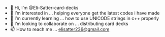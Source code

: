 - 👋 Hi, I’m @Eli-Satter-card-decks
- 👀 I’m interested in ... helping everyone get the latest codes i have made
- 🌱 I’m currently learning ... how to use UNICODE strings in c++ properly
- 💞️ I’m looking to collaborate on ... distributing card decks
- 📫 How to reach me ... elisatter236@gmail.com

<!---
Eli-Satter-card-decks/Eli-Satter-card-decks is a ✨ special ✨ repository because its `README.md` (this file) appears on your GitHub profile.
You can click the Preview link to take a look at your changes.
--->
